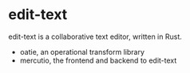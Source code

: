 # edit-text

edit-text is a collaborative text editor, written in Rust.

* oatie, an operational transform library
* mercutio, the frontend and backend to edit-text

